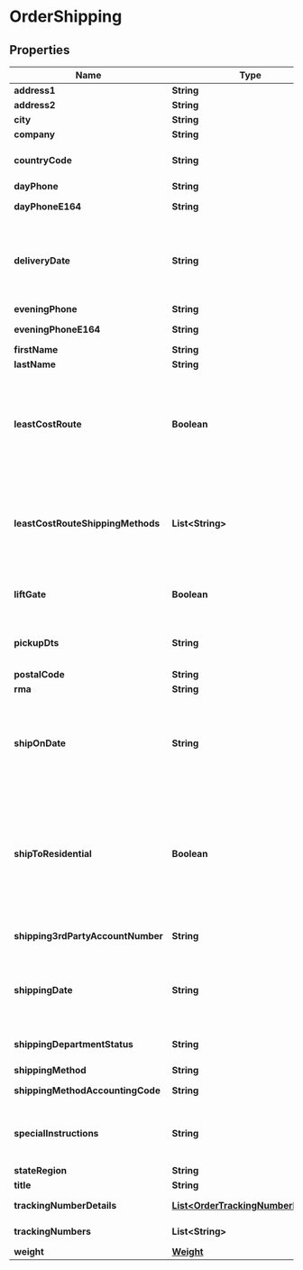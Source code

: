 

# OrderShipping


## Properties

| Name | Type | Description | Notes |
|------------ | ------------- | ------------- | -------------|
|**address1** | **String** | Address line 1 |  [optional] |
|**address2** | **String** | Address line 2 |  [optional] |
|**city** | **String** | City |  [optional] |
|**company** | **String** | Company |  [optional] |
|**countryCode** | **String** | ISO-3166 two letter country code |  [optional] |
|**dayPhone** | **String** | Day time phone |  [optional] |
|**dayPhoneE164** | **String** | Day time phone (E164 format) |  [optional] |
|**deliveryDate** | **String** | Date the customer is requesting delivery on.  Typically used for perishable product delivery. |  [optional] |
|**eveningPhone** | **String** | Evening phone |  [optional] |
|**eveningPhoneE164** | **String** | Evening phone (E164 format) |  [optional] |
|**firstName** | **String** | First name |  [optional] |
|**lastName** | **String** | Last name |  [optional] |
|**leastCostRoute** | **Boolean** | If true, instructs UltraCart to apply the cheapest shipping method to this order.  Used only for channel partner order inserts. |  [optional] |
|**leastCostRouteShippingMethods** | **List&lt;String&gt;** | List of shipping methods to consider if least_code_route is true. Used only for channel parter order inserts. |  [optional] |
|**liftGate** | **Boolean** | Lift gate requested (LTL shipping methods only) |  [optional] |
|**pickupDts** | **String** | Date/time the order should be picked up locally. |  [optional] |
|**postalCode** | **String** | Postal code |  [optional] |
|**rma** | **String** | RMA number |  [optional] |
|**shipOnDate** | **String** | Date the customer is requesting that the order ship on.  Typically used for perishable product delivery. |  [optional] |
|**shipToResidential** | **Boolean** | True if the shipping address is residential.  Effects the methods that are available to the customer as well as the price of the shipping method. |  [optional] |
|**shipping3rdPartyAccountNumber** | **String** | Shipping 3rd party account number |  [optional] |
|**shippingDate** | **String** | Date/time the order shipped on.  This date is set once the first shipment is sent to the customer. |  [optional] |
|**shippingDepartmentStatus** | **String** | Shipping department status |  [optional] |
|**shippingMethod** | **String** | Shipping method |  [optional] |
|**shippingMethodAccountingCode** | **String** | Shipping method accounting code |  [optional] |
|**specialInstructions** | **String** | Special instructions from the customer regarding shipping |  [optional] |
|**stateRegion** | **String** | State |  [optional] |
|**title** | **String** | Title |  [optional] |
|**trackingNumberDetails** | [**List&lt;OrderTrackingNumberDetails&gt;**](OrderTrackingNumberDetails.md) | Tracking number details |  [optional] |
|**trackingNumbers** | **List&lt;String&gt;** | Tracking numbers |  [optional] |
|**weight** | [**Weight**](Weight.md) |  |  [optional] |



